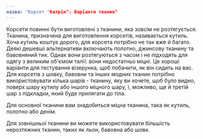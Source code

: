 ```yaml
---
назва: "Корсет "Катрін": Варіанти тканин"
---
```


Корсети повинні бути виготовлені з тканини, яка зовсім не розтягується. Тканина, призначена для виготовлення корсетів, називається кутиль. Хоча кутиль коштує дорого, для корсета потрібно не так вже й багато. Деякі дешевші альтернативи включають полотно, джинсову тканину та бавовняний тик. Однак вони розтягуються з часом і не підходять для одягу з великим об'ємом талії: вони недостатньо міцні. Це хороші варіанти для тестування візерунка, щоб побачити, як він сидить на вас. Для корсетів з шовку, бавовни та інших модних тканин потрібно використовувати кілька шарів - тканину, яку ви хочете, щоб було видно, поверх шару кутилу або іншого міцного шару, і, можливо, ще й третій шар з підкладки, який буде прилягати до тіла.

Для основної тканини вам знадобиться міцна тканина, така як кутиль, полотно або денім.

Для зовнішньої тканини ви можете використовувати більшість нерозтяжних тканин, таких як льон, бавовна або шовк.
